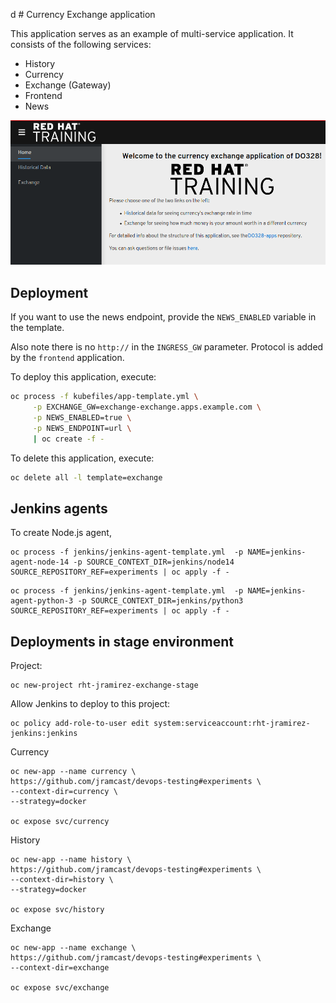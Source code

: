 d # Currency Exchange application

This application serves as an example of multi-service application. It consists of the following services:

- History
- Currency
- Exchange (Gateway)
- Frontend
- News

![Image of the application](imgs/app.png)


## Deployment

If you want to use the news endpoint, provide the `NEWS_ENABLED`
variable in the template.

Also note there is no `http://` in the `INGRESS_GW` parameter. Protocol
is added by the `frontend` application.

To deploy this application, execute:

```sh
oc process -f kubefiles/app-template.yml \
     -p EXCHANGE_GW=exchange-exchange.apps.example.com \
     -p NEWS_ENABLED=true \
     -p NEWS_ENDPOINT=url \
     | oc create -f -
```

To delete this application, execute:

```sh
oc delete all -l template=exchange
```



## Jenkins agents

To create Node.js agent,

```
oc process -f jenkins/jenkins-agent-template.yml  -p NAME=jenkins-agent-node-14 -p SOURCE_CONTEXT_DIR=jenkins/node14 SOURCE_REPOSITORY_REF=experiments | oc apply -f -
```

```
oc process -f jenkins/jenkins-agent-template.yml  -p NAME=jenkins-agent-python-3 -p SOURCE_CONTEXT_DIR=jenkins/python3 SOURCE_REPOSITORY_REF=experiments | oc apply -f -
```


## Deployments in stage environment

Project:

```
oc new-project rht-jramirez-exchange-stage

```

Allow Jenkins to deploy to this project:

```
oc policy add-role-to-user edit system:serviceaccount:rht-jramirez-jenkins:jenkins
```

Currency

```
oc new-app --name currency \
https://github.com/jramcast/devops-testing#experiments \
--context-dir=currency \
--strategy=docker

oc expose svc/currency
```


History

```
oc new-app --name history \
https://github.com/jramcast/devops-testing#experiments \
--context-dir=history \
--strategy=docker

oc expose svc/history
```


Exchange

```
oc new-app --name exchange \
https://github.com/jramcast/devops-testing#experiments \
--context-dir=exchange

oc expose svc/exchange
```